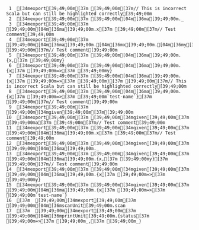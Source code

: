      1	[34mexport[39;49;00m[37m [39;49;00m[37m// This is incorrect Scala but can still be highlighted correctly[39;49;00m
     2	[34mexport[39;49;00m[37m [39;49;00m[04m[36ma[39;49;00m._
     3	[34mexport[39;49;00m[37m [39;49;00m[04m[36ma[39;49;00m.x[37m [39;49;00m[37m// Test comment[39;49;00m
     4	[34mexport[39;49;00m[37m [39;49;00m[04m[36ma[39;49;00m.[04m[36mx[39;49;00m.[04m[36my[39;49;00m.z[37m [39;49;00m[37m// Test comment[39;49;00m
     5	[34mexport[39;49;00m[37m [39;49;00m[04m[36ma[39;49;00m.{x,[37m [39;49;00my}
     6	[34mexport[39;49;00m[37m [39;49;00m[04m[36ma[39;49;00m.{x[37m [39;49;00m=>[37m [39;49;00my}
     7	[34mexport[39;49;00m[37m [39;49;00m[04m[36ma[39;49;00m.{x[37m [39;49;00m=>[37m [39;49;00m}[37m [39;49;00m[37m// This is incorrect Scala but can still be highlighted correctly[39;49;00m
     8	[34mexport[39;49;00m[37m [39;49;00m[04m[36ma[39;49;00m.{x[37m [39;49;00m=>[37m [39;49;00m`test-name`}[37m [39;49;00m[37m// Test comment[39;49;00m
     9	[34mexport[39;49;00m[37m [39;49;00m[34mgiven[39;49;00m[37m[39;49;00m
    10	[34mexport[39;49;00m[37m [39;49;00m[34mgiven[39;49;00m[37m [39;49;00ma[37m [39;49;00m[37m// Test comment[39;49;00m
    11	[34mexport[39;49;00m[37m [39;49;00m[34mgiven[39;49;00m[37m [39;49;00m[04m[36ma[39;49;00m.x[37m [39;49;00m[37m// Test comment[39;49;00m
    12	[34mexport[39;49;00m[37m [39;49;00m[34mgiven[39;49;00m[37m [39;49;00m[04m[36ma[39;49;00m._
    13	[34mexport[39;49;00m[37m [39;49;00m[34mgiven[39;49;00m[37m [39;49;00m[04m[36ma[39;49;00m.{x,[37m [39;49;00my}[37m [39;49;00m[37m// Test comment[39;49;00m
    14	[34mexport[39;49;00m[37m [39;49;00m[34mgiven[39;49;00m[37m [39;49;00m[04m[36ma[39;49;00m.{x[37m [39;49;00m=>[37m [39;49;00my}
    15	[34mexport[39;49;00m[37m [39;49;00m[34mgiven[39;49;00m[37m [39;49;00m[04m[36ma[39;49;00m.{x[37m [39;49;00m=>[37m [39;49;00m`test-name`}
    16	[37m  [39;49;00m[34mexport[39;49;00m[37m [39;49;00m[04m[36mscanUnit[39;49;00m.scan
    17	[37m  [39;49;00m[34mexport[39;49;00m[37m [39;49;00m[04m[36mprintUnit[39;49;00m.{status[37m [39;49;00m=>[37m [39;49;00m_,[37m [39;49;00m_}
